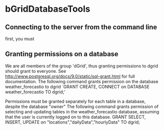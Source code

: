 # bGridDatabaseTools

## Connecting to the server from the command line 
first, you must 

## Granting permissions on a database 
We are all members of the group 'dGrid', thus granting permissions to dgrid should grant to everyone.
See http://www.postgresql.org/docs/9.0/static/sql-grant.html for full documentation. 
The following command grants permission on the database weather_forecastio to dgrid
`GRANT CREATE, CONNECT on DATABASE weather_forecastio TO dgrid;'

Permissions must be granted separately for each table in a database, despite the database "owner"
The following command grants permission of selecting and updating tables in the weather_forecastio database, assuming that the user is currently logged on to this database. 
GRANT SELECT, INSERT, UPDATE on "locations","dailyData","hourlyData" TO dgrid;
